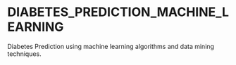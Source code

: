# DIABETES_PREDICTION_MACHINE_LEARNING
Diabetes Prediction using machine learning algorithms and data mining techniques.
